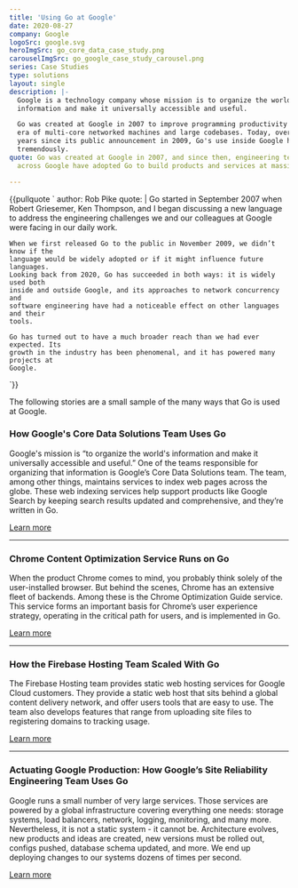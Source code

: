 ```yaml
---
title: 'Using Go at Google'
date: 2020-08-27
company: Google
logoSrc: google.svg
heroImgSrc: go_core_data_case_study.png
carouselImgSrc: go_google_case_study_carousel.png
series: Case Studies
type: solutions
layout: single
description: |-
  Google is a technology company whose mission is to organize the world’s
  information and make it universally accessible and useful.

  Go was created at Google in 2007 to improve programming productivity in an
  era of multi-core networked machines and large codebases. Today, over 10
  years since its public announcement in 2009, Go's use inside Google has grown
  tremendously.
quote: Go was created at Google in 2007, and since then, engineering teams
  across Google have adopted Go to build products and services at massive scale.

---
```


{{pullquote `
  author: Rob Pike
  quote: |
    Go started in September 2007 when Robert Griesemer, Ken Thompson, and I began
    discussing a new language to address the engineering challenges we and our
    colleagues at Google were facing in our daily work.

    When we first released Go to the public in November 2009, we didn’t know if the
    language would be widely adopted or if it might influence future languages.
    Looking back from 2020, Go has succeeded in both ways: it is widely used both
    inside and outside Google, and its approaches to network concurrency and
    software engineering have had a noticeable effect on other languages and their
    tools.

    Go has turned out to have a much broader reach than we had ever expected. Its
    growth in the industry has been phenomenal, and it has powered many projects at
    Google.
`}}

The following stories are a small sample of the many ways that Go is used at Google.

### How Google's Core Data Solutions Team Uses Go

Google's mission is “to organize the world's information and make it universally
accessible and useful.”  One of the teams responsible for organizing that
information is Google’s Core Data Solutions team. The team, among other things,
maintains services to index web pages across the globe. These web indexing
services help support products like Google Search by keeping search results
updated and comprehensive, and they’re written in Go.

[Learn more](/solutions/google/coredata/)

---

### Chrome Content Optimization Service Runs on Go

When the product Chrome comes to mind, you probably think solely of the user-installed browser. But behind the scenes, Chrome has an extensive fleet of backends. Among these is the Chrome Optimization Guide service. This service forms an important basis for Chrome’s user experience strategy, operating in the critical path for users, and is implemented in Go.

[Learn more](/solutions/google/chrome/)

---

### How the Firebase Hosting Team Scaled With Go

The Firebase Hosting team provides static web hosting services for Google Cloud customers. They provide a static web host that sits behind a global content delivery network, and offer users tools that are easy to use. The team also develops features that range from uploading site files to registering domains to tracking usage.

[Learn more](/solutions/google/firebase/)

---

### Actuating Google Production: How Google’s Site Reliability Engineering Team Uses Go

Google runs a small number of very large services. Those services are powered by a global infrastructure covering everything one needs: storage systems, load balancers, network, logging, monitoring, and many more. Nevertheless, it is not a static system - it cannot be. Architecture evolves, new products and ideas are created, new versions must be rolled out, configs pushed, database schema updated, and more. We end up deploying changes to our systems dozens of times per second.

[Learn more](/solutions/google/sitereliability/)